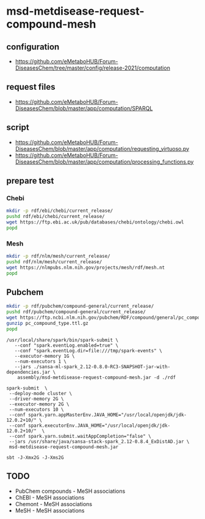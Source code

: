 # msd-metdisease-request-compound-mesh

## configuration

- https://github.com/eMetaboHUB/Forum-DiseasesChem/tree/master/config/release-2021/computation

## request files

- https://github.com/eMetaboHUB/Forum-DiseasesChem/blob/master/app/computation/SPARQL

## script
- https://github.com/eMetaboHUB/Forum-DiseasesChem/blob/master/app/computation/requesting_virtuoso.py
- https://github.com/eMetaboHUB/Forum-DiseasesChem/blob/master/app/computation/processing_functions.py


## prepare test

### Chebi

```sh 
mkdir -p rdf/ebi/chebi/current_release/
pushd rdf/ebi/chebi/current_release/
wget https://ftp.ebi.ac.uk/pub/databases/chebi/ontology/chebi.owl
popd
```
### Mesh

```sh 
mkdir -p rdf/nlm/mesh/current_release/
pushd rdf/nlm/mesh/current_release/
wget https://nlmpubs.nlm.nih.gov/projects/mesh/rdf/mesh.nt
popd
```
## Pubchem 


```sh 
mkdir -p rdf/pubchem/compound-general/current_release/
pushd rdf/pubchem/compound-general/current_release/
wget https://ftp.ncbi.nlm.nih.gov/pubchem/RDF/compound/general/pc_compound_type.ttl.gz
gunzip pc_compound_type.ttl.gz
popd
```


``` 
/usr/local/share/spark/bin/spark-submit \
   --conf "spark.eventLog.enabled=true" \
   --conf "spark.eventLog.dir=file:///tmp/spark-events" \
   --executor-memory 1G \
   --num-executors 1 \
   --jars ./sansa-ml-spark_2.12-0.8.0-RC3-SNAPSHOT-jar-with-dependencies.jar \
    assembly/msd-metdisease-request-compound-mesh.jar -d ./rdf
```

``` 
spark-submit  \
 --deploy-mode cluster \
 --driver-memory 2G \
 --executor-memory 2G \
 --num-executors 10 \
 --conf spark.yarn.appMasterEnv.JAVA_HOME="/usr/local/openjdk/jdk-12.0.2+10/" \
 --conf spark.executorEnv.JAVA_HOME="/usr/local/openjdk/jdk-12.0.2+10/"  \
 --conf spark.yarn.submit.waitAppCompletion="false" \
 --jars /usr/share/java/sansa-stack-spark_2.12-0.8.4_ExDistAD.jar \
 msd-metdisease-request-compound-mesh.jar
```


``` 
sbt -J-Xmx2G -J-Xms2G
```

## TODO

- PubChem compounds - MeSH associations
- ChEBI - MeSH associations
- Chemont - MeSH associations
- MeSH - MeSH associations
